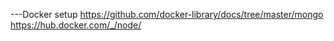 ---Docker setup
https://github.com/docker-library/docs/tree/master/mongo
https://hub.docker.com/_/node/
